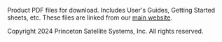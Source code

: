 Product PDF files for download. Includes User's Guides, Getting Started sheets, etc. These files are linked from our [main website](https://psatellite.com/products).

Copyright 2024 Princeton Satellite Systems, Inc. All rights reserved.
